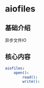 # aiofiles


## 基础介绍

异步文件IO


## 核心内容
```yaml
aiofiles:
    open():
        read():
        write():
```